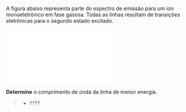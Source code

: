 A figura abaixo representa parte do espectro de emissão para um íon monoeletrônico em fase gasosa. Todas as linhas resultam de transições eletrônicas para o segundo estado excitado.

![Comprimento de onda](1A39-1P.tex)

**Determine** o comprimento de onda da linha de menor energia.

> - ????